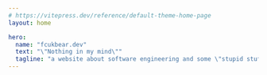 ```yaml
---
# https://vitepress.dev/reference/default-theme-home-page
layout: home

hero:
  name: "fcukbear.dev"
  text: "\"Nothing in my mind\""
  tagline: "a website about software engineering and some \"stupid stuff\""
---
```


